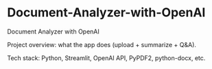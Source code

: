 # Document-Analyzer-with-OpenAI
Document Analyzer with OpenAI


Project overview: what the app does (upload + summarize + Q&A).

Tech stack: Python, Streamlit, OpenAI API, PyPDF2, python-docx, etc.

